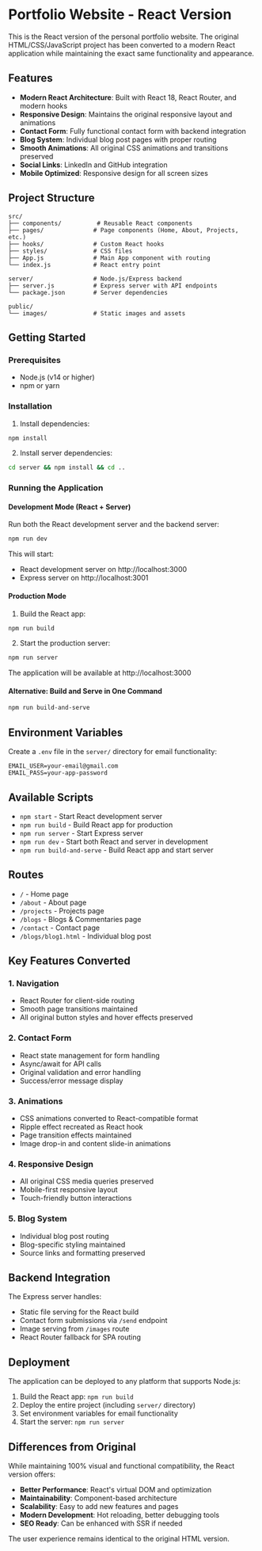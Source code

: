 # Portfolio Website - React Version

This is the React version of the personal portfolio website. The original HTML/CSS/JavaScript project has been converted to a modern React application while maintaining the exact same functionality and appearance.

## Features

- **Modern React Architecture**: Built with React 18, React Router, and modern hooks
- **Responsive Design**: Maintains the original responsive layout and animations
- **Contact Form**: Fully functional contact form with backend integration
- **Blog System**: Individual blog post pages with proper routing
- **Smooth Animations**: All original CSS animations and transitions preserved
- **Social Links**: LinkedIn and GitHub integration
- **Mobile Optimized**: Responsive design for all screen sizes

## Project Structure

```
src/
├── components/          # Reusable React components
├── pages/              # Page components (Home, About, Projects, etc.)
├── hooks/              # Custom React hooks
├── styles/             # CSS files
├── App.js              # Main App component with routing
└── index.js            # React entry point

server/                 # Node.js/Express backend
├── server.js           # Express server with API endpoints
└── package.json        # Server dependencies

public/
└── images/             # Static images and assets
```

## Getting Started

### Prerequisites

- Node.js (v14 or higher)
- npm or yarn

### Installation

1. Install dependencies:
```bash
npm install
```

2. Install server dependencies:
```bash
cd server && npm install && cd ..
```

### Running the Application

#### Development Mode (React + Server)

Run both the React development server and the backend server:

```bash
npm run dev
```

This will start:
- React development server on http://localhost:3000
- Express server on http://localhost:3001

#### Production Mode

1. Build the React app:
```bash
npm run build
```

2. Start the production server:
```bash
npm run server
```

The application will be available at http://localhost:3000

#### Alternative: Build and Serve in One Command

```bash
npm run build-and-serve
```

## Environment Variables

Create a `.env` file in the `server/` directory for email functionality:

```
EMAIL_USER=your-email@gmail.com
EMAIL_PASS=your-app-password
```

## Available Scripts

- `npm start` - Start React development server
- `npm run build` - Build React app for production
- `npm run server` - Start Express server
- `npm run dev` - Start both React and server in development
- `npm run build-and-serve` - Build React app and start server

## Routes

- `/` - Home page
- `/about` - About page
- `/projects` - Projects page
- `/blogs` - Blogs & Commentaries page
- `/contact` - Contact page
- `/blogs/blog1.html` - Individual blog post

## Key Features Converted

### 1. Navigation
- React Router for client-side routing
- Smooth page transitions maintained
- All original button styles and hover effects preserved

### 2. Contact Form
- React state management for form handling
- Async/await for API calls
- Original validation and error handling
- Success/error message display

### 3. Animations
- CSS animations converted to React-compatible format
- Ripple effect recreated as React hook
- Page transition effects maintained
- Image drop-in and content slide-in animations

### 4. Responsive Design
- All original CSS media queries preserved
- Mobile-first responsive layout
- Touch-friendly button interactions

### 5. Blog System
- Individual blog post routing
- Blog-specific styling maintained
- Source links and formatting preserved

## Backend Integration

The Express server handles:
- Static file serving for the React build
- Contact form submissions via `/send` endpoint
- Image serving from `/images` route
- React Router fallback for SPA routing

## Deployment

The application can be deployed to any platform that supports Node.js:

1. Build the React app: `npm run build`
2. Deploy the entire project (including `server/` directory)
3. Set environment variables for email functionality
4. Start the server: `npm run server`

## Differences from Original

While maintaining 100% visual and functional compatibility, the React version offers:

- **Better Performance**: React's virtual DOM and optimization
- **Maintainability**: Component-based architecture
- **Scalability**: Easy to add new features and pages
- **Modern Development**: Hot reloading, better debugging tools
- **SEO Ready**: Can be enhanced with SSR if needed

The user experience remains identical to the original HTML version.

